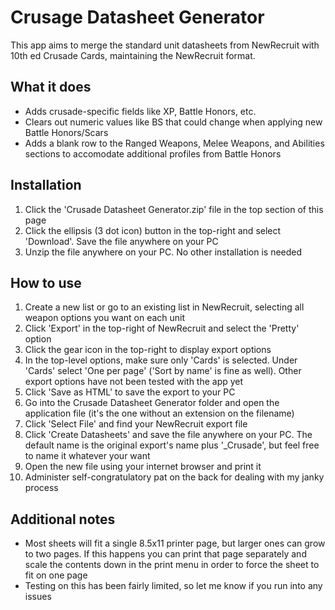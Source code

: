 # Crusage Datasheet Generator

This app aims to merge the standard unit datasheets from NewRecruit with 10th ed Crusade Cards, maintaining the NewRecruit format.


## What it does
- Adds crusade-specific fields like XP, Battle Honors, etc.
- Clears out numeric values like BS that could change when applying new Battle Honors/Scars
- Adds a blank row to the Ranged Weapons, Melee Weapons, and Abilities sections to accomodate additional profiles from Battle Honors


## Installation
1. Click the 'Crusade Datasheet Generator.zip' file in the top section of this page
2. Click the ellipsis (3 dot icon) button in the top-right and select 'Download'. Save the file anywhere on your PC
3. Unzip the file anywhere on your PC. No other installation is needed


## How to use
1. Create a new list or go to an existing list in NewRecruit, selecting all weapon options you want on each unit
2. Click 'Export' in the top-right of NewRecruit and select the 'Pretty' option
3. Click the gear icon in the top-right to display export options
4. In the top-level options, make sure only 'Cards' is selected. Under 'Cards' select 'One per page' ('Sort by name' is fine as well). Other export options have not been tested with the app yet
5. Click 'Save as HTML' to save the export to your PC
6. Go into the Crusade Datasheet Generator folder and open the application file (it's the one without an extension on the filename)
7. Click 'Select File' and find your NewRecruit export file
8. Click 'Create Datasheets' and save the file anywhere on your PC. The default name is the original export's name plus '_Crusade', but feel free to name it whatever your want
9. Open the new file using your internet browser and print it
10. Administer self-congratulatory pat on the back for dealing with my janky process


## Additional notes
- Most sheets will fit a single 8.5x11 printer page, but larger ones can grow to two pages. If this happens you can print that page separately and scale the contents down in the print menu in order to force the sheet to fit on one page
- Testing on this has been fairly limited, so let me know if you run into any issues
